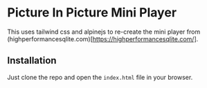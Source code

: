 # Picture In Picture Mini Player

This uses tailwind css and alpinejs to re-create the mini player from (highperformancesqlite.com)[https://highperformancesqlite.com/].


## Installation

Just clone the repo and open the `index.html` file in your browser.
